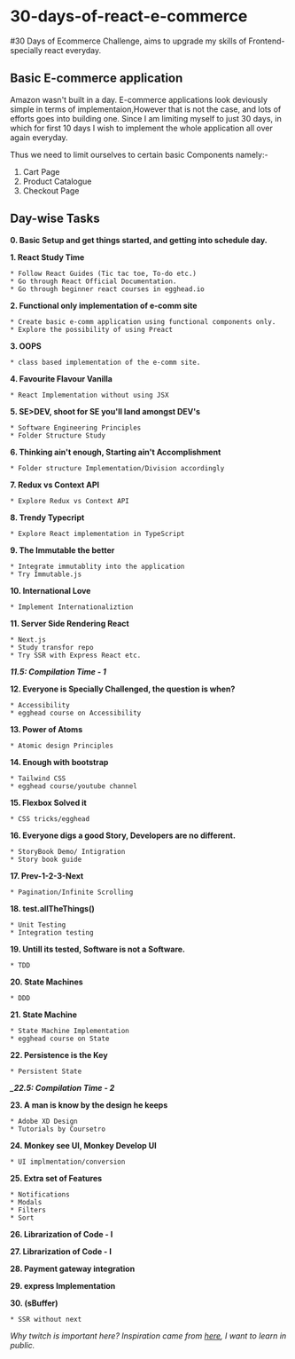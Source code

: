# 30-days-of-react-e-commerce
#30 Days of Ecommerce Challenge, aims to upgrade my skills of Frontend-specially react everyday.

## Basic E-commerce application
Amazon wasn't built in a day.
E-commerce applications look deviously simple in terms of implementaion,However that is not the case, and lots of efforts goes into building one.
Since I am limiting myself to just 30 days, in which for first 10 days I wish to implement the whole application all over again everyday.

Thus we need to limit ourselves to certain basic Components namely:-
1. Cart Page
2. Product Catalogue
3. Checkout Page

## Day-wise Tasks
**0. Basic Setup and get things started, and getting into schedule day.**<br/>


**1. React Study Time** <br/>

    * Follow React Guides (Tic tac toe, To-do etc.)
    * Go through React Official Documentation.
    * Go through beginner react courses in egghead.io

**2. Functional only implementation of e-comm site** 

    * Create basic e-comm application using functional components only.
    * Explore the possibility of using Preact

**3. OOPS** 

    * class based implementation of the e-comm site.

**4. Favourite Flavour Vanilla**

    * React Implementation without using JSX

**5. SE>DEV, shoot for SE you'll land amongst DEV's**

    * Software Engineering Principles
    * Folder Structure Study

**6. Thinking ain't enough, Starting ain't Accomplishment**

    * Folder structure Implementation/Division accordingly

**7. Redux vs Context API**

    * Explore Redux vs Context API

**8. Trendy Typecript**

    * Explore React implementation in TypeScript

**9. The Immutable the better**

    * Integrate immutablity into the application
    * Try Immutable.js

**10. International Love**

    * Implement Internationaliztion  

**11. Server Side Rendering React**

    * Next.js
    * Study transfor repo
    * Try SSR with Express React etc.

***11.5: Compilation Time - 1***


**12. Everyone is Specially Challenged, the question is when?**

    * Accessibility
    * egghead course on Accessibility

**13. Power of Atoms**

    * Atomic design Principles

**14. Enough with bootstrap**

    * Tailwind CSS
    * egghead course/youtube channel

**15. Flexbox Solved it**

    * CSS tricks/egghead

**16. Everyone digs a good Story, Developers are no different.**

    * StoryBook Demo/ Intigration
    * Story book guide

**17. Prev-1-2-3-Next**

    * Pagination/Infinite Scrolling

**18. test.allTheThings()**

    * Unit Testing
    * Integration testing

**19. Untill its tested, Software is not a Software.**

    * TDD

**20. State Machines**

    * DDD

**21. State Machine**

    * State Machine Implementation
    * egghead course on State

**22. Persistence is the Key**

    * Persistent State

***_22.5: Compilation Time - 2***

**23. A man is know by the design he keeps**

    * Adobe XD Design
    * Tutorials by Coursetro

**24. Monkey see UI, Monkey Develop UI**

    * UI implmentation/conversion

**25. Extra set of Features**

    * Notifications
    * Modals
    * Filters
    * Sort

**26. Librarization of Code - I**

**27. Librarization of Code - I**

**28. Payment gateway integration**

**29. express Implementation**

**30. (sBuffer)**

    * SSR without next


 
_Why twitch is important here? Inspiration came from [here](https://gist.github.com/sw-yx/9720bd4a30606ca3ffb8d407113c0fe5), I want to learn in public._

